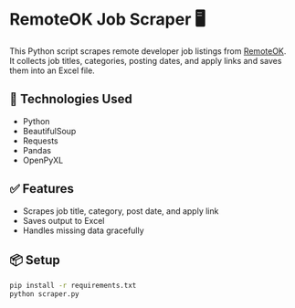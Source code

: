 # RemoteOK Job Scraper 🖥️

This Python script scrapes remote developer job listings from [RemoteOK](https://remoteok.com).  
It collects job titles, categories, posting dates, and apply links and saves them into an Excel file.

## 🔧 Technologies Used
- Python
- BeautifulSoup
- Requests
- Pandas
- OpenPyXL

## ✅ Features
- Scrapes job title, category, post date, and apply link
- Saves output to Excel
- Handles missing data gracefully

## 📦 Setup

```bash
pip install -r requirements.txt
python scraper.py
